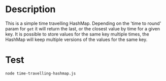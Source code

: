 # Description

This is a simple time travelling HashMap. Depending on the 'time to round' param for `get` it will return the last, or the closest value by time for a given key. It is possible to store values for the same key multiple times, the HashMap will keep multiple versions of the values for the same key.

# Test

```node time-travelling-hashmap.js```
